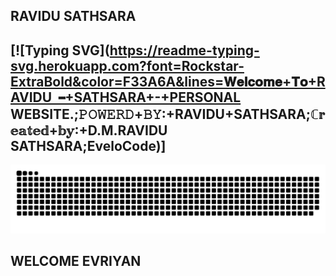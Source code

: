 ## RAVIDU SATHSARA



## [![Typing SVG](https://readme-typing-svg.herokuapp.com?font=Rockstar-ExtraBold&color=F33A6A&lines=𝐖𝐞𝐥𝐜𝐨𝐦𝐞+𝐓𝐨+RAVIDU╺+SATHSARA+-+PERSONAL WEBSITE.;𝙿𝙾𝚆𝙴𝚁𝙳+𝙱𝚈:+RAVIDU+SATHSARA;ℂ𝕣𝕖𝕒𝕥𝕖𝕕+𝕓𝕪:+D.M.RAVIDU SATHSARA;EveloCode)]

<p align="center">
    <img src="https://github.com/Platane/snk/raw/output/github-contribution-grid-snake.svg" alt="nz" width="700"/>
</p>

## WELCOME EVRIYAN
